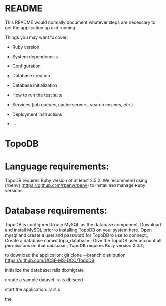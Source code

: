 # README

This README would normally document whatever steps are necessary to get the
application up and running.

Things you may want to cover:

* Ruby version

* System dependencies

* Configuration

* Database creation

* Database initialization

* How to run the test suite

* Services (job queues, cache servers, search engines, etc.)

* Deployment instructions

* ...
# TopoDB
# Language requirements:
TopoDB requires Ruby version of at least 2.5.2. We recommend using [rbenv] (https://github.com/rbenv/rbenv) to install and manage Ruby versions.
# Database requirements:
TopoDB is configured to use MySQL as the database component. Download and install MySQL prior to installing TopoDB on your system [here](https://dev.mysql.com/downloads/). 
Open mysql and create a user and password for TopoDB to use to connect:;
Create a database named topo_database:;
Give the TopoDB user account all permissions on that database:;
TopoDB requires Ruby version 2.5.2;

to download the application:
git clone --branch distribution https://github.com/UCSF-MS-DCC/TopoDB

initialize the database:
rails db:migrate

create a sample dataset:
rails db:seed

start the application:
rails s

the 
